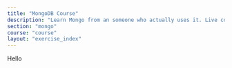 ```yaml
---
title: "MongoDB Course"
description: "Learn Mongo from an someone who actually uses it. Live coding, Q&A,practical workshops, deep theory and lots of real world exercises."
section: "mongo"
course: "course"
layout: "exercise_index"
---
```


Hello
